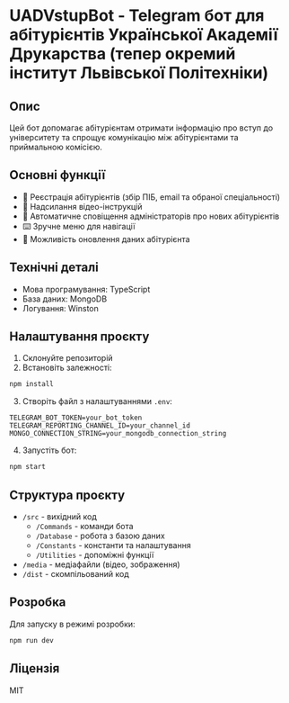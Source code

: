 # UADVstupBot - Telegram бот для абітурієнтів Української Академії Друкарства (тепер окремий інститут Львівської Політехніки)

## Опис

Цей бот допомагає абітурієнтам отримати інформацію про вступ до університету та спрощує комунікацію між абітурієнтами та приймальною комісією.

## Основні функції

- 📝 Реєстрація абітурієнтів (збір ПІБ, email та обраної спеціальності)
- 🎥 Надсилання відео-інструкцій
- 📨 Автоматичне сповіщення адміністраторів про нових абітурієнтів
- ⌨️ Зручне меню для навігації
- 🔄 Можливість оновлення даних абітурієнта

## Технічні деталі

- Мова програмування: TypeScript
- База даних: MongoDB
- Логування: Winston

## Налаштування проєкту

1. Склонуйте репозиторій
2. Встановіть залежності:

```bash
npm install
```

3. Створіть файл з налаштуваннями `.env`:

```env
TELEGRAM_BOT_TOKEN=your_bot_token
TELEGRAM_REPORTING_CHANNEL_ID=your_channel_id
MONGO_CONNECTION_STRING=your_mongodb_connection_string
```

4. Запустіть бот:

```bash
npm start
```

## Структура проєкту

- `/src` - вихідний код
  - `/Commands` - команди бота
  - `/Database` - робота з базою даних
  - `/Constants` - константи та налаштування
  - `/Utilities` - допоміжні функції
- `/media` - медіафайли (відео, зображення)
- `/dist` - скомпільований код

## Розробка

Для запуску в режимі розробки:

```bash
npm run dev
```

## Ліцензія

MIT
